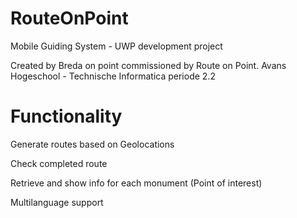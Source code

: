 # RouteOnPoint
Mobile Guiding System - UWP development project

Created by Breda on point commissioned by Route on Point.
Avans Hogeschool - Technische Informatica periode 2.2

# Functionality
Generate routes based on Geolocations

Check completed route

Retrieve and show info for each monument (Point of interest)

Multilanguage support
